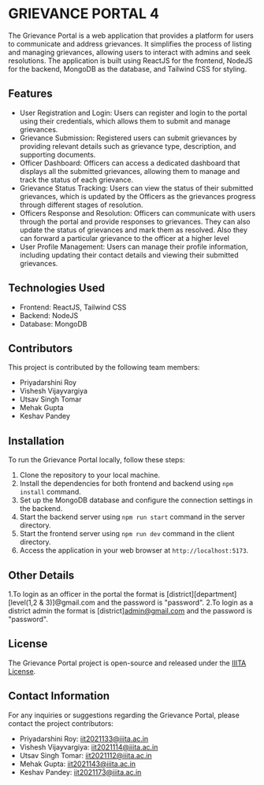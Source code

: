 # GRIEVANCE PORTAL 4

The Grievance Portal is a web application that provides a platform for users to communicate and address grievances. It simplifies the process of listing and managing grievances, allowing users to interact with admins and seek resolutions. The application is built using ReactJS for the frontend, NodeJS for the backend, MongoDB as the database, and Tailwind CSS for styling.

## Features

- User Registration and Login: Users can register and login to the portal using their credentials, which allows them to submit and manage grievances.
- Grievance Submission: Registered users can submit grievances by providing relevant details such as grievance type, description, and supporting documents.
- Officer Dashboard: Officers can access a dedicated dashboard that displays all the submitted grievances, allowing them to manage and track the status of each grievance.
- Grievance Status Tracking: Users can view the status of their submitted grievances, which is updated by the Officers as the grievances progress through different stages of resolution.
- Officers Response and Resolution: Officers can communicate with users through the portal and provide responses to grievances. They can also update the status of grievances and mark them as resolved. Also they can forward a particular grievance to the officer at a higher level
- User Profile Management: Users can manage their profile information, including updating their contact details and viewing their submitted grievances.

## Technologies Used

- Frontend: ReactJS, Tailwind CSS
- Backend: NodeJS
- Database: MongoDB

## Contributors

This project is contributed by the following team members:

- Priyadarshini Roy
- Vishesh Vijayvargiya
- Utsav Singh Tomar
- Mehak Gupta
- Keshav Pandey

## Installation

To run the Grievance Portal locally, follow these steps:

1. Clone the repository to your local machine.
2. Install the dependencies for both frontend and backend using `npm install` command.
3. Set up the MongoDB database and configure the connection settings in the backend.
4. Start the backend server using `npm run start` command in the server directory.
5. Start the frontend server using `npm run dev` command in the client directory.
6. Access the application in your web browser at `http://localhost:5173`.

## Other Details

1.To login as an officer in the portal the format is [district][department][level(1,2 & 3)]@gmail.com and the password is "password".
2.To login as a district admin the format is [district]admin@gmail.com and the password is "password".

## License

The Grievance Portal project is open-source and released under the [IIITA License](LICENSE).

## Contact Information

For any inquiries or suggestions regarding the Grievance Portal, please contact the project contributors:

- Priyadarshini Roy: [iit2021133@iiita.ac.in](mailto:iit2021133@iiita.ac.in)
- Vishesh Vijayvargiya: [iit2021114@iiita.ac.in](mailto:iit2021114@iiita.ac.in)
- Utsav Singh Tomar: [iit2021112@iiita.ac.in](mailto:iit2021112@iiita.ac.in)
- Mehak Gupta: [iit2021143@iiita.ac.in](mailto:iit2021143@iiita.ac.in)
- Keshav Pandey: [iit2021173@iiita.ac.in](mailto:iit2021173@iiita.ac.in)
